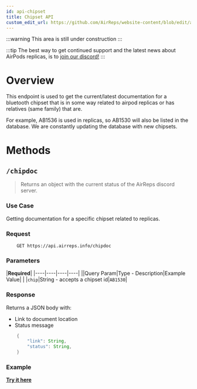 ```yaml
---
id: api-chipset
title: Chipset API
custom_edit_url: https://github.com/AirReps/website-content/blob/edit/api-chipset.md
---
```


:::warning
This area is still under construction
:::

:::tip
The best way to get continued support and the latest news about AirPods
replicas, is to [join our discord!](https://airreps.link/discord)
:::


# Overview
This endpoint is used to get the current/latest documentation for a bluetooth chipset that is in some way related to airpod replicas or has relatives (same family) that are. 

For example, AB1536 is used in replicas, so AB1530 will also be listed in the database. We are constantly updating the database with new chipsets.

# Methods
## `/chipdoc`
> Returns an object with the current status of the AirReps discord server.

### Use Case
Getting documentation for a specific chipset related to replicas.

### Request
```shell
    GET https://api.airreps.info/chipdoc
```
### Parameters
|**Required**|
|----|----|----|----|
||Query Param|Type - Description|Example Value|
| |`chip`|String - accepts a chipset id|`AB1530`|

### Response
Returns a JSON body with:
* Link to document location
* Status message

```java
    {
        "link": String,
        "status": String,
    }
```

### Example
**[Try it here](https://apitester.com/shared/checks/927dbf08a58848a4b8475a55b2d8b6d0)**
